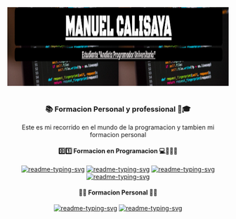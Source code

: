 <img src="Portada.png" alt="Texto Alternativo" width="200%" height="180" />
<h1></h1>
  <h3 align="center" >📚 Formacion Personal y professional 👔🎓</h3>
  <p align="center" "FFFF00">Este es mi recorrido en el mundo de la programacion y tambien mi formacion personal </p>
<h4 align="center">0️⃣1️⃣ Formacion en Programacion 💻👨🏽‍💼 </h4>
<p align="center">
  <a href="https://github.com/Calisaya-Manu/Analista-Programador-Universitario.git"><img width="320" src="https://github-readme-stats.vercel.app/api/pin/?username=Calisaya-Manu&repo=Analista-Programador-Universitario&theme=react&bg_color=000000&title_color=FFFF00&icon_color=AA00FF&hide_border=true&show_icons=false" alt="readme-typing-svg"></a>
  <a href="https://github.com/Calisaya-Manu/Capacitacion-C.git"><img width="320" src="https://github-readme-stats.vercel.app/api/pin/?username=Calisaya-Manu&repo=Capacitacion_C&theme=react&bg_color=000000&title_color=FFFF00&icon_color=AA00FF&hide_border=true&show_icons=false" alt="readme-typing-svg"></a>
  <a href="https://github.com/Calisaya-Manu/Capacitacion-HTML-CSS.git"><img width="320" src="https://github-readme-stats.vercel.app/api/pin/?username=Calisaya-Manu&repo=Capacitacion-HTML-CSS&theme=react&bg_color=000000&title_color=FFFF00&icon_color=AA00FF&hide_border=true&show_icons=false" alt="readme-typing-svg"></a>
  <a href="https://github.com/Calisaya-Manu/Capacitacion_Android.git"><img width="320" src="https://github-readme-stats.vercel.app/api/pin/?username=Calisaya-Manu&repo=Capacitacion_Android&theme=react&bg_color=000000&title_color=FFFF00&icon_color=AA00FF&hide_border=true&show_icons=false" alt="readme-typing-svg"></a>
</p>
<h4 align="center">📙📙 Formacion Personal 🧢🎒</h4>
<p align="center">
  <a href="https://github.com/Calisaya-Manu/Cajero-de-Super-e-Hiper-Mercado.git"><img width="320" src="https://github-readme-stats.vercel.app/api/pin/?username=Calisaya-Manu&repo=Cajero-de-Super-e-Hiper-Mercado&theme=react&bg_color=000000&title_color=AA00FF&icon_color=FFFF00&hide_border=true&show_icons=false" alt="readme-typing-svg"></a>
  <a href="https://github.com/Calisaya-Manu/Herramientas-Financieras-Para-Emprendedores.git"><img width="320" src="https://github-readme-stats.vercel.app/api/pin/?username=Calisaya-Manu&repo=Herramientas-Financieras-Para-Emprendedores&theme=react&bg_color=000000&title_color=AA00FF&icon_color=FFFF00&hide_border=true&show_icons=false" alt="readme-typing-svg"></a>
</p>



